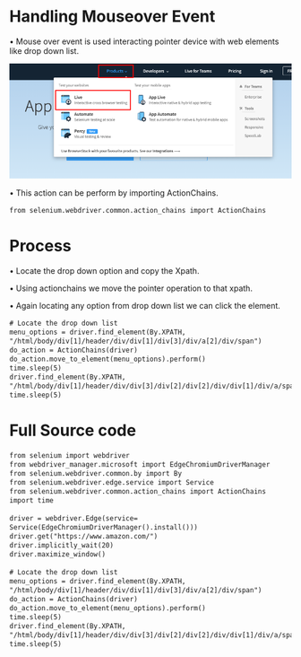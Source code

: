 # Handling Mouseover Event

• Mouse over event is used interacting pointer device with web elements like drop down list.

![Drop down.png](img.png)

• This action can be perform by importing ActionChains.
```commandline
from selenium.webdriver.common.action_chains import ActionChains
```

# Process 
• Locate the drop down option and copy the Xpath.

• Using actionchains we move the pointer operation to that xpath.

• Again locating any option from drop down list we can click the element.

```commandline
# Locate the drop down list
menu_options = driver.find_element(By.XPATH, "/html/body/div[1]/header/div/div[1]/div[3]/div/a[2]/div/span")
do_action = ActionChains(driver)
do_action.move_to_element(menu_options).perform()
time.sleep(5)
driver.find_element(By.XPATH, "/html/body/div[1]/header/div/div[3]/div[2]/div[2]/div/div[1]/div/a/span").click()
time.sleep(5)
```

# Full Source code

```commandline
from selenium import webdriver
from webdriver_manager.microsoft import EdgeChromiumDriverManager
from selenium.webdriver.common.by import By
from selenium.webdriver.edge.service import Service
from selenium.webdriver.common.action_chains import ActionChains
import time

driver = webdriver.Edge(service= Service(EdgeChromiumDriverManager().install()))
driver.get("https://www.amazon.com/")
driver.implicitly_wait(20)
driver.maximize_window()

# Locate the drop down list
menu_options = driver.find_element(By.XPATH, "/html/body/div[1]/header/div/div[1]/div[3]/div/a[2]/div/span")
do_action = ActionChains(driver)
do_action.move_to_element(menu_options).perform()
time.sleep(5)
driver.find_element(By.XPATH, "/html/body/div[1]/header/div/div[3]/div[2]/div[2]/div/div[1]/div/a/span").click()
time.sleep(5)
```